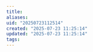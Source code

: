 ```yaml
---
title:
aliases:
uid: "20250723112514"
created: "2025-07-23 11:25:14"
updated: "2025-07-23 11:25:14"
tags:
---
```

